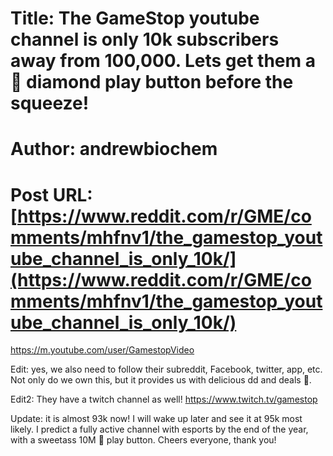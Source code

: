 # Title: The GameStop youtube channel is only 10k subscribers away from 100,000. Lets get them a 💎 diamond play button before the squeeze!
# Author: andrewbiochem
# Post URL: [https://www.reddit.com/r/GME/comments/mhfnv1/the_gamestop_youtube_channel_is_only_10k/](https://www.reddit.com/r/GME/comments/mhfnv1/the_gamestop_youtube_channel_is_only_10k/)


https://m.youtube.com/user/GamestopVideo

Edit: yes, we also need to follow their subreddit, Facebook, twitter, app, etc. Not only do we own this, but it provides us with delicious dd and deals 🤤.

Edit2: They have a twitch channel as well!  https://www.twitch.tv/gamestop 

Update: it is almost 93k now! I will wake up later and see it at 95k most likely. I predict a fully active channel with esports by the end of the year, with a sweetass 10M 💎 play button. Cheers everyone, thank you!